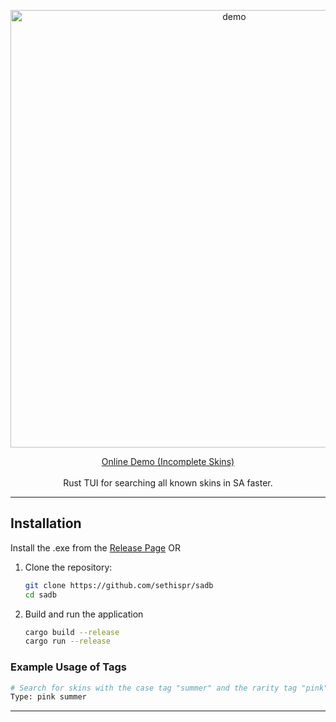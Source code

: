 <p align="center">
  <img src="https://github.com/user-attachments/assets/687e92f5-9e79-4282-b9ad-6a088f185df8" alt="demo" width="700"> 
</p>

<p align="center">
    <a href="https://sethispr.github.io/sadb/">Online Demo (Incomplete Skins)</a>
    <br><br>
    Rust TUI for searching all known skins in SA faster.
</p>

---

## Installation

Install the .exe from the <a href="https://github.com/Sethispr/sadb/releases/tag/v0.12a">Release Page</a> OR

1. Clone the repository:
   ```bash
   git clone https://github.com/sethispr/sadb
   cd sadb
   ```

2. Build and run the application
   ```bash
   cargo build --release
   cargo run --release
   ```

### Example Usage of Tags

```bash
# Search for skins with the case tag "summer" and the rarity tag "pink"
Type: pink summer
```
---
